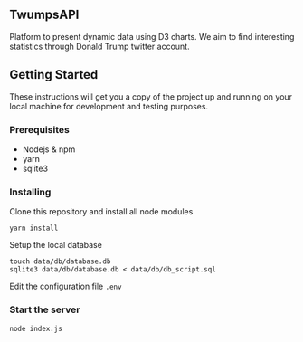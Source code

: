 ## TwumpsAPI

Platform to present dynamic data using D3 charts. We aim to find interesting statistics through Donald Trump twitter account.

## Getting Started

These instructions will get you a copy of the project up and running on your local machine for development and testing purposes.

### Prerequisites
- Nodejs & npm
- yarn
- sqlite3

### Installing

Clone this repository and install all node modules

```
yarn install
```

Setup the local database

```
touch data/db/database.db
sqlite3 data/db/database.db < data/db/db_script.sql
```

Edit the configuration file `.env`

### Start the server
```
node index.js
```